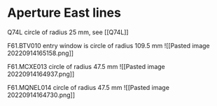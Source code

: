 # Aperture East lines

Q74L circle of radius 25 mm, see [[Q74L]]

F61.BTV010 entry window is circle of radius 109.5 mm
![[Pasted image 20220914165158.png]]

F61.MCXE013 circle of radius 47.5 mm
![[Pasted image 20220914164937.png]]

F61.MQNEL014 circle of radius 47.5 mm
![[Pasted image 20220914164730.png]]